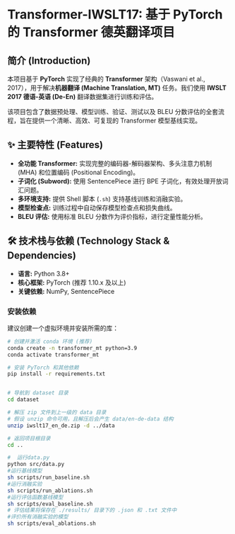# Transformer-IWSLT17: 基于 PyTorch 的 Transformer 德英翻译项目

## 简介 (Introduction)

本项目基于 **PyTorch** 实现了经典的 **Transformer** 架构（Vaswani et al., 2017），用于解决**机器翻译 ($\text{Machine Translation, MT}$)** 任务。我们使用 **IWSLT 2017 德语-英语 ($\text{De-En}$)** 翻译数据集进行训练和评估。

该项目包含了数据预处理、模型训练、验证、测试以及 BLEU 分数评估的全套流程，旨在提供一个清晰、高效、可复现的 Transformer 模型基线实现。

## ✨ 主要特性 (Features)

* **全功能 Transformer:** 实现完整的编码器-解码器架构、多头注意力机制 ($\text{MHA}$) 和位置编码 ($\text{Positional Encoding}$)。
* **子词化 ($\text{Subword}$):** 使用 $\text{SentencePiece}$ 进行 $\text{BPE}$ 子词化，有效处理开放词汇问题。
* **多环境支持:** 提供 $\text{Shell}$ 脚本 (`.sh`) 支持基线训练和消融实验。
* **模型检查点:** 训练过程中自动保存模型检查点和损失曲线。
* **BLEU 评估:** 使用标准 $\text{BLEU}$ 分数作为评价指标，进行定量性能分析。

## 🛠️ 技术栈与依赖 (Technology Stack & Dependencies)

* **语言:** Python 3.8+
* **核心框架:** PyTorch (推荐 1.10.x 及以上)
* **关键依赖:** NumPy, SentencePiece

### 安装依赖

建议创建一个虚拟环境并安装所需的库：

```bash
# 创建并激活 conda 环境 (推荐)
conda create -n transformer_mt python=3.9
conda activate transformer_mt

# 安装 PyTorch 和其他依赖
pip install -r requirements.txt


# 导航到 dataset 目录
cd dataset

# 解压 zip 文件到上一级的 data 目录
# 假设 unzip 命令可用，且解压后会产生 data/en-de-data 结构
unzip iwslt17_en_de.zip -d ../data

# 返回项目根目录
cd ..

#  运行data.py 
python src/data.py
#运行基线模型
sh scripts/run_baseline.sh
#运行消融实验
sh scripts/run_ablations.sh
#运行评估函数基线模型
sh scripts/eval_baseline.sh
# 评估结果将保存在 ./results/ 目录下的 .json 和 .txt 文件中
#评价所有消融实验的模型
sh scripts/eval_ablations.sh







